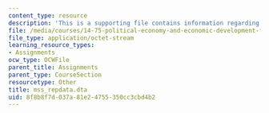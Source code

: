 ```yaml
---
content_type: resource
description: 'This is a supporting file contains information regarding Dataset: mss_repdata.dta.'
file: /media/courses/14-75-political-economy-and-economic-development-fall-2012/8f8b8f7d037a81e24755350cc3cbd4b2_mss_repdata.dta
file_type: application/octet-stream
learning_resource_types:
- Assignments
ocw_type: OCWFile
parent_title: Assignments
parent_type: CourseSection
resourcetype: Other
title: mss_repdata.dta
uid: 8f8b8f7d-037a-81e2-4755-350cc3cbd4b2
---
```

